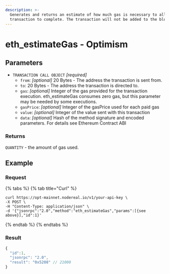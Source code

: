 ```yaml
---
description: >-
  Generates and returns an estimate of how much gas is necessary to allow the
  transaction to complete. The transaction will not be added to the blockchain.
---
```


# eth\_estimateGas - Optimism

## Parameters

* `TRANSACTION CALL OBJECT` _\[required]_
  * `from`: _\[optional]_ 20 Bytes - The address the transaction is sent from.
  * `to`: 20 Bytes - The address the transaction is directed to.
  * `gas`: _\[optional]_ Integer of the gas provided for the transaction execution. eth\_estimateGas consumes zero gas, but this parameter may be needed by some executions.
  * `gasPrice`: _\[optional]_ Integer of the gasPrice used for each paid gas
  * `value`: _\[optional]_ Integer of the value sent with this transaction
  * `data`: _\[optional]_ Hash of the method signature and encoded parameters. For details see Ethereum Contract ABI

### Returns

`QUANTITY` - the amount of gas used.

## **Example**

### **Request**

{% tabs %}
{% tab title="Curl" %}
```
curl https://opt-mainnet.nodereal.io/v1/your-api-key \
-X POST \
-H "Content-Type: application/json" \
-d '{"jsonrpc":"2.0","method":"eth_estimateGas","params":[{see above}],"id":1}'
```
{% endtab %}
{% endtabs %}

### Result

```javascript
{
  "id":1,
  "jsonrpc": "2.0",
  "result": "0x5208" // 21000
}
```
